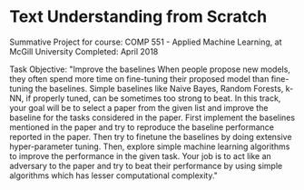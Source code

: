 # Text Understanding from Scratch

Summative Project for course: COMP 551 - Applied Machine Learning, at McGill University
Completed: April 2018

Task Objective: 
"Improve the baselines
When people propose new models, they often spend more time on fine-tuning their proposed model than fine-tuning the baselines. Simple baselines like Naive Bayes, Random Forests, k-NN, if properly tuned, can be sometimes too strong to beat. In this track, your goal will be to select a paper from the given list and improve the baseline for the tasks considered in the paper. First implement the baselines mentioned in the paper and try to reproduce the baseline performance reported in the paper. Then try to finetune the baselines by doing extensive hyper-parameter tuning. Then, explore simple machine learning algorithms to improve the performance in the given task. Your job is to act like an adversary to the paper and try to beat their performance by using simple algorithms which has lesser computational complexity."
